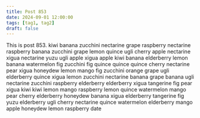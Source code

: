 ```yaml
---
title: Post 853
date: 2024-09-01 12:00:00
tags: [tag1, tag2]
draft: false
---
```

This is post 853.
kiwi
banana
zucchini
nectarine
grape
raspberry
nectarine
raspberry
banana
zucchini
grape
lemon
quince
ugli
cherry
apple
nectarine
xigua
nectarine
yuzu
ugli
apple
xigua
apple
kiwi
banana
elderberry
lemon
banana
watermelon
fig
zucchini
fig
quince
quince
quince
cherry
nectarine
pear
xigua
honeydew
lemon
mango
fig
zucchini
orange
grape
ugli
elderberry
quince
xigua
lemon
zucchini
nectarine
banana
grape
banana
ugli
nectarine
zucchini
raspberry
elderberry
elderberry
xigua
tangerine
fig
pear
xigua
kiwi
kiwi
lemon
mango
raspberry
lemon
quince
watermelon
mango
pear
cherry
elderberry
honeydew
banana
xigua
elderberry
tangerine
fig
yuzu
elderberry
ugli
cherry
nectarine
quince
watermelon
elderberry
mango
apple
honeydew
lemon
raspberry
date
